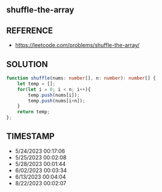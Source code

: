 ## shuffle-the-array

## REFERENCE

- https://leetcode.com/problems/shuffle-the-array/

## SOLUTION

``` typescript
function shuffle(nums: number[], n: number): number[] {
    let temp = [];
    for(let i = 0; i < n; i++){
        temp.push(nums[i]);
        temp.push(nums[i+n]);
    }
    return temp;
};
```


## TIMESTAMP

- 5/24/2023 00:17:06
- 5/25/2023 00:02:08
- 5/28/2023 00:01:44
- 6/02/2023 00:03:34
- 6/13/2023 00:04:04
- 8/22/2023 00:02:07
